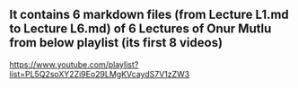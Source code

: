 ## It contains 6 markdown files (from Lecture L1.md to Lecture L6.md) of 6 Lectures of Onur Mutlu from below playlist (its first 8 videos)

https://www.youtube.com/playlist?list=PL5Q2soXY2Zi9Eo29LMgKVcaydS7V1zZW3
